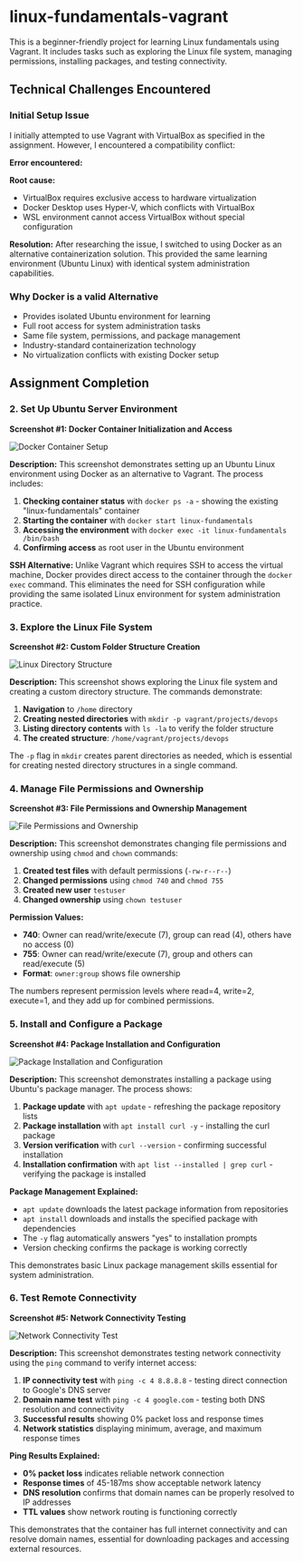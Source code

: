 # linux-fundamentals-vagrant
This is a beginner-friendly project for learning Linux fundamentals using Vagrant. It includes tasks such as exploring the Linux file system, managing permissions, installing packages, and testing connectivity. 


## Technical Challenges Encountered

### Initial Setup Issue
I initially attempted to use Vagrant with VirtualBox as specified in the assignment. However, I encountered a compatibility conflict:

**Error encountered:**

**Root cause:**
- VirtualBox requires exclusive access to hardware virtualization
- Docker Desktop uses Hyper-V, which conflicts with VirtualBox
- WSL environment cannot access VirtualBox without special configuration

**Resolution:**
After researching the issue, I switched to using Docker as an alternative containerization solution. This provided the same learning environment (Ubuntu Linux) with identical system administration capabilities.

### Why Docker is a valid Alternative
- Provides isolated Ubuntu environment for learning
- Full root access for system administration tasks
- Same file system, permissions, and package management
- Industry-standard containerization technology
- No virtualization conflicts with existing Docker setup

## Assignment Completion

### 2. Set Up Ubuntu Server Environment

**Screenshot #1: Docker Container Initialization and Access**

![Docker Container Setup](screenshots/screenshot1.png)

**Description:**
This screenshot demonstrates setting up an Ubuntu Linux environment using Docker as an alternative to Vagrant. The process includes:

1. **Checking container status** with `docker ps -a` - showing the existing "linux-fundamentals" container
2. **Starting the container** with `docker start linux-fundamentals` 
3. **Accessing the environment** with `docker exec -it linux-fundamentals /bin/bash`
4. **Confirming access** as root user in the Ubuntu environment

**SSH Alternative:** Unlike Vagrant which requires SSH to access the virtual machine, Docker provides direct access to the container through the `docker exec` command. This eliminates the need for SSH configuration while providing the same isolated Linux environment for system administration practice.

### 3. Explore the Linux File System

**Screenshot #2: Custom Folder Structure Creation**

![Linux Directory Structure](screenshots/screenshot2.png)

**Description:**
This screenshot shows exploring the Linux file system and creating a custom directory structure. The commands demonstrate:

1. **Navigation** to `/home` directory
2. **Creating nested directories** with `mkdir -p vagrant/projects/devops`
3. **Listing directory contents** with `ls -la` to verify the folder structure
4. **The created structure**: `/home/vagrant/projects/devops`

The `-p` flag in `mkdir` creates parent directories as needed, which is essential for creating nested directory structures in a single command.
### 4. Manage File Permissions and Ownership

**Screenshot #3: File Permissions and Ownership Management**

![File Permissions and Ownership](screenshots/screenshot3.png)

**Description:**
This screenshot demonstrates changing file permissions and ownership using `chmod` and `chown` commands:

1. **Created test files** with default permissions (`-rw-r--r--`)
2. **Changed permissions** using `chmod 740` and `chmod 755`
3. **Created new user** `testuser` 
4. **Changed ownership** using `chown testuser`

**Permission Values:**
- **740**: Owner can read/write/execute (7), group can read (4), others have no access (0)
- **755**: Owner can read/write/execute (7), group and others can read/execute (5)
- **Format**: `owner:group` shows file ownership

The numbers represent permission levels where read=4, write=2, execute=1, and they add up for combined permissions.


### 5. Install and Configure a Package

**Screenshot #4: Package Installation and Configuration**

![Package Installation and Configuration](screenshots/screenshot4.png)

**Description:**
This screenshot demonstrates installing a package using Ubuntu's package manager. The process shows:

1. **Package update** with `apt update` - refreshing the package repository lists
2. **Package installation** with `apt install curl -y` - installing the curl package
3. **Version verification** with `curl --version` - confirming successful installation
4. **Installation confirmation** with `apt list --installed | grep curl` - verifying the package is installed

**Package Management Explained:**
- `apt update` downloads the latest package information from repositories
- `apt install` downloads and installs the specified package with dependencies
- The `-y` flag automatically answers "yes" to installation prompts
- Version checking confirms the package is working correctly

This demonstrates basic Linux package management skills essential for system administration.

### 6. Test Remote Connectivity

**Screenshot #5: Network Connectivity Testing**

![Network Connectivity Test](screenshots/screenshot5.png)

**Description:**
This screenshot demonstrates testing network connectivity using the `ping` command to verify internet access:

1. **IP connectivity test** with `ping -c 4 8.8.8.8` - testing direct connection to Google's DNS server
2. **Domain name test** with `ping -c 4 google.com` - testing both DNS resolution and connectivity
3. **Successful results** showing 0% packet loss and response times
4. **Network statistics** displaying minimum, average, and maximum response times

**Ping Results Explained:**
- **0% packet loss** indicates reliable network connection
- **Response times** of 45-187ms show acceptable network latency
- **DNS resolution** confirms that domain names can be properly resolved to IP addresses
- **TTL values** show network routing is functioning correctly

This demonstrates that the container has full internet connectivity and can resolve domain names, essential for downloading packages and accessing external resources.


